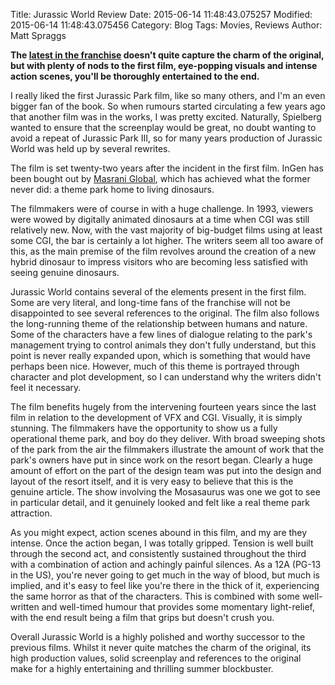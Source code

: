 Title: Jurassic World Review
Date: 2015-06-14 11:48:43.075257
Modified: 2015-06-14 11:48:43.075456
Category: Blog
Tags: Movies, Reviews
Author: Matt Spraggs

**The [latest in the franchise](https://www.youtube.com/watch?v=RFinNxS5KN4) doesn't quite capture the charm of the original, but with plenty of nods to the first film, eye-popping visuals and intense action scenes, you'll be thoroughly entertained to the end.**

I really liked the first Jurassic Park film, like so many others, and I'm an even bigger fan of the book. So when rumours started circulating a few years ago that another film was in the works, I was pretty excited. Naturally, Spielberg wanted to ensure that the screenplay would be great, no doubt wanting to avoid a repeat of Jurassic Park III, so for many years production of Jurassic World was held up by several rewrites.

The film is set twenty-two years after the incident in the first film. InGen has been bought out by [Masrani Global](http://www.masraniglobal.com/), which has achieved what the former never did: a theme park home to living dinosaurs.

The filmmakers were of course in with a huge challenge. In 1993, viewers were wowed by digitally animated dinosaurs at a time when CGI was still relatively new. Now, with the vast majority of big-budget films using at least some CGI, the bar is certainly a lot higher. The writers seem all too aware of this, as the main premise of the film revolves around the creation of a new hybrid dinosaur to impress visitors who are becoming less satisfied with seeing genuine dinosaurs.

Jurassic World contains several of the elements present in the first film. Some are very literal, and long-time fans of the franchise will not be disappointed to see several references to the original. The film also follows the long-running theme of the relationship between humans and nature. Some of the characters have a few lines of dialogue relating to the park's management trying to control animals they don't fully understand, but this point is never really expanded upon, which is something that would have perhaps been nice. However, much of this theme is portrayed through character and plot development, so I can understand why the writers didn't feel it necessary.

The film benefits hugely from the intervening fourteen years since the last film in relation to the development of VFX and CGI. Visually, it is simply stunning. The filmmakers have the opportunity to show us a fully operational theme park, and boy do they deliver. With broad sweeping shots of the park from the air the filmmakers illustrate the amount of work that the park's owners have put in since work on the resort began. Clearly a huge amount of effort on the part of the design team was put into the design and layout of the resort itself, and it is very easy to believe that this is the genuine article. The show involving the Mosasaurus was one we got to see in particular detail, and it genuinely looked and felt like a real theme park attraction.

As you might expect, action scenes abound in this film, and my are they intense. Once the action began, I was totally gripped. Tension is well built through the second act, and consistently sustained throughout the third with a combination of action and achingly painful silences. As a 12A (PG-13 in the US), you're never going to get much in the way of blood, but much is implied, and it's easy to feel like you're there in the thick of it, experiencing the same horror as that of the characters. This is combined with some well-written and well-timed humour that provides some momentary light-relief, with the end result being a film that grips but doesn't crush you.

Overall Jurassic World is a highly polished and worthy successor to the previous films. Whilst it never quite matches the charm of the original, its high production values, solid screenplay and references to the original make for a highly entertaining and thrilling summer blockbuster.
